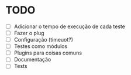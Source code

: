 # TODO

- [ ] Adicionar o tempo de execução de cada teste
- [ ] Fazer o plug
- [ ] Configuração (timeuot?)
- [ ] Testes como módulos
- [ ] Plugins para coisas comuns
- [ ] Documentação
- [ ] Tests
